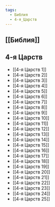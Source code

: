 ```yaml
---
tags:
  - Библия
  - 4-я_Царств
---
```

## [[Библия]]
## 4-я Царств
- [[4-я Царств 1]]
- [[4-я Царств 2]]
- [[4-я Царств 3]]
- [[4-я Царств 4]]
- [[4-я Царств 5]]
- [[4-я Царств 6]]
- [[4-я Царств 7]]
- [[4-я Царств 8]]
- [[4-я Царств 9]]
- [[4-я Царств 10]]
- [[4-я Царств 11]]
- [[4-я Царств 12]]
- [[4-я Царств 13]]
- [[4-я Царств 14]]
- [[4-я Царств 15]]
- [[4-я Царств 16]]
- [[4-я Царств 17]]
- [[4-я Царств 18]]
- [[4-я Царств 19]]
- [[4-я Царств 20]]
- [[4-я Царств 21]]
- [[4-я Царств 22]]
- [[4-я Царств 23]]
- [[4-я Царств 24]]
- [[4-я Царств 25]]
